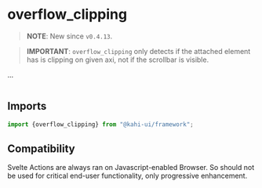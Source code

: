 # overflow_clipping

> **NOTE**: New since `v0.4.13`.

> **IMPORTANT**: `overflow_clipping` only detects if the attached element has is clipping on given axi, not if the scrollbar is visible.

...

```svelte {title="overflow_clipping Preview" mode="repl"}

```

## Imports

```javascript {title="overflow_clipping Imports"}
import {overflow_clipping} from "@kahi-ui/framework";
```

## Compatibility

Svelte Actions are always ran on Javascript-enabled Browser. So should not be used for critical end-user functionality, only progressive enhancement.

